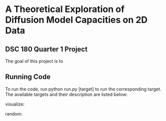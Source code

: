 # A Theoretical Exploration of Diffusion Model Capacities on 2D Data
## DSC 180 Quarter 1 Project

The goal of this project is to

## Running Code
To run the code, run python run.py [target] to run the corresponding target. The available targets and their description are listed below:

visualize:

random:

